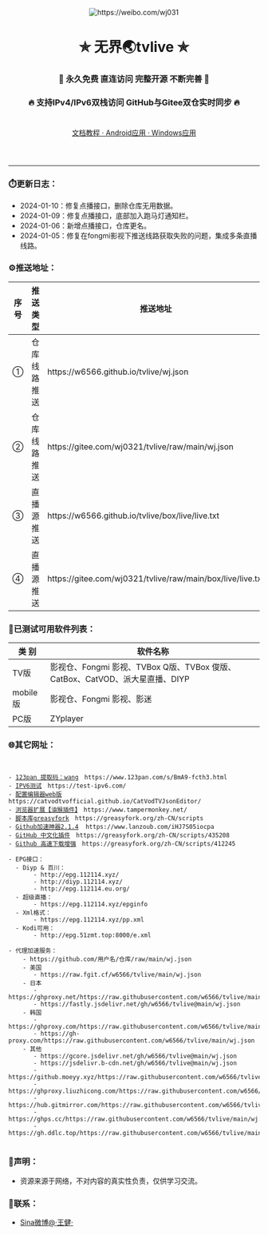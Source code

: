 <p align="center"><img alt="https://weibo.com/wj031" src="https://gitee.com/wj0321/tvlive/raw/main/icon/wj-logo%20.png"></p>
<h1 align="center"> ✯ 无界🌏tvlive ✯ </h1>
<h3 align="center">💎 永久免费 直连访问 完整开源 不断完善 💎</h3>
<h3 align="center">🔥 支持IPv4/IPv6双栈访问 GitHub与Gitee双仓实时同步 🔥</h3>
<p align="center">       
</p>
<header class="page-header" role="banner">
      <h1 class="project-name"></h1>
       <a href="../main/text/course" class="btn">   文档教程   </a>
       <a href=" " class="btn"> · </a>
       <a href="../main/program/android" class="btn">   Android应用   </a>
       <a href=" " class="btn"> · </a>
       <a href="../main/program/Windows" class="btn">   Windows应用   </a>  
</header>

----
   


### ⏱️更新日志：
- 2024-01-10：修复点播接口，删除仓库无用数据。
- 2024-01-09：修复点播接口，底部加入跑马灯通知栏。
- 2024-01-06：新增点播接口，仓库更名。
- 2024-01-05：修复在fongmi影视下推送线路获取失败的问题，集成多条直播线路。


### ⚙️推送地址：
<table>
  <thead>
    <tr>
      <th>序号</th>
      <th>推送类型</th>
      <th>推送地址</th>
    </tr>
  </thead>
  <tbody>
    <tr>
      <td>①</td>
      <td>仓库线路推送</td>
      <td>https://w6566.github.io/tvlive/wj.json</td>
    </tr>
    <tr>
      <td>②</td>
      <td>仓库线路推送</td>
      <td>https://gitee.com/wj0321/tvlive/raw/main/wj.json</td>
    </tr>
     <tr>
      <td>③</td>
      <td>直播源推送</td>
      <td>https://w6566.github.io/tvlive/box/live/live.txt</td>
    </tr>
        <tr>
      <td>④</td>
      <td>直播源推送</td>
      <td>https://gitee.com/wj0321/tvlive/raw/main/box/live/live.txt</td>
    </tr>
  </tbody>
</table>


### 📝已测试可用软件列表：
<table>
  <thead>
    <tr>
      <th>类 别</th>
      <th>软件名称</th>
    </tr>
  </thead>
  <tbody>
    <tr>
      <td>TV版</td>
      <td>影视仓、Fongmi 影视、TVBox Q版、TVBox 俊版、CatBox、CatVOD、派大星直播、DIYP</td>
    </tr>
  <tr>
      <td>mobile版</td>
      <td>影视仓、Fongmi 影视、影迷</td>
    </tr>
  <tr>
      <td>PC版</td>
      <td>ZYplayer</td>
    </tr>

 
  </tbody>
</table>



### 🌐其它网址：
<pre><code>

- <a href="https://www.123pan.com/s/BmA9-fcth3.html" title="点击访问">123pan 提取码：wang</a>　https://www.123pan.com/s/BmA9-fcth3.html 
- <a href="https://test-ipv6.com/" title="点击访问">IPV6测试</a>　https://test-ipv6.com/ 
- <a href="https://catvodtvofficial.github.io/CatVodTVJsonEditor/" title="点击访问">配置编辑器web版</a>　https://catvodtvofficial.github.io/CatVodTVJsonEditor/
- <a href="https://www.tampermonkey.net/" title="Download">浏览器扩展【油猴插件】</a>　https://www.tampermonkey.net/   
- <a href="https://greasyfork.org/zh-CN/scripts" title="Download">脚本库greasyfork</a>　https://greasyfork.org/zh-CN/scripts   
- <a href="https://www.lanzoub.com/iHJ7S05iocpa" title="解决github打不开、用户头像无法加载、releases无法上传下载、git-clone、git-pull、git-push失败等问题">Github加速神器2.1.4</a>  https://www.lanzoub.com/iHJ7S05iocpa  
- <a href="https://greasyfork.org/zh-CN/scripts/435208" title="GitHub中文化插件，包含人机翻译">GitHub 中文化插件</a>　https://greasyfork.org/zh-CN/scripts/435208   
- <a href="https://greasyfork.org/zh-CN/scripts/412245" title="高速下载 Git Clone/SSH、Release、Raw、Code(ZIP) 等文件、项目列表单文件快捷下载 ">Github 高速下载增强</a>　https://greasyfork.org/zh-CN/scripts/412245   

- EPG接口：
  - Diyp & 百川：
       - http://epg.112114.xyz/
       - http://diyp.112114.xyz/
       - http://epg.112114.eu.org/
  - 超级直播：
       - https://epg.112114.xyz/epginfo
  - Xml格式：
       - https://epg.112114.xyz/pp.xml
  - Kodi可用：
       - http://epg.51zmt.top:8000/e.xml

- 代理加速服务：
    - https://github.com/用户名/仓库/raw/main/wj.json  
    - 美国
       - https://raw.fgit.cf/w6566/tvlive/main/wj.json
    - 日本    
       - https://ghproxy.net/https://raw.githubusercontent.com/w6566/tvlive/main/wj.json
       - https://fastly.jsdelivr.net/gh/w6566/tvlive@main/wj.json
    - 韩国   
       - https://ghproxy.com/https://raw.githubusercontent.com/w6566/tvlive/main/wj.json 
       - https://gh-proxy.com/https://raw.githubusercontent.com/w6566/tvlive/main/wj.json
    - 其他  
       - https://gcore.jsdelivr.net/gh/w6566/tvlive@main/wj.json
       - https://jsdelivr.b-cdn.net/gh/w6566/tvlive@main/wj.json
       - https://github.moeyy.xyz/https://raw.githubusercontent.com/w6566/tvlive/main/wj.json      
       - https://ghproxy.liuzhicong.com/https://raw.githubusercontent.com/w6566/tvlive/main/wj.json        
       - https://hub.gitmirror.com/https://raw.githubusercontent.com/w6566/tvlive/main/wj.json  
       - https://ghps.cc/https://raw.githubusercontent.com/w6566/tvlive/main/wj.json  
       - https://gh.ddlc.top/https://raw.githubusercontent.com/w6566/tvlive/main/wj.json  
 
</code></pre>  

     
### 📖声明：
- 资源来源于网络，不对内容的真实性负责，仅供学习交流。



### 📱联系：
- [Sina微博@·王健·](https://weibo.com/wj0321)
